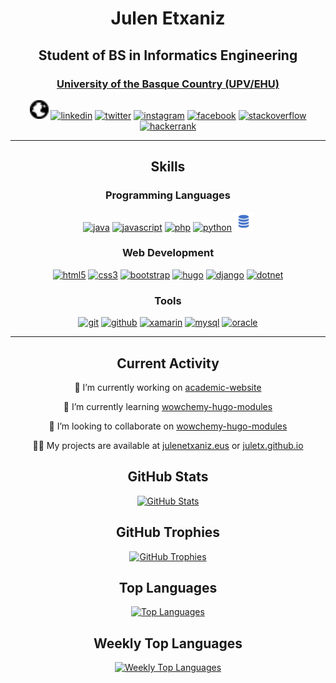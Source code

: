 <h1 align="center">Julen Etxaniz</h1>

<h2 align="center">Student of BS in Informatics Engineering</h2>

<h3 align="center"><a href="https://www.ehu.eus/en/en-home" target="blank">University of the Basque Country (UPV/EHU)</a></h3>

<p align="center">
  <a href="https://julenetxaniz.eus" target="blank"><img src="https://raw.githubusercontent.com/iconic/open-iconic/master/svg/globe.svg" alt="website" height="30" width="30" /></a>
  <a href="https://www.linkedin.com/in/juletxara" target="blank"><img src="https://cdn.jsdelivr.net/npm/simple-icons@3.0.1/icons/linkedin.svg" alt="linkedin" height="30" width="30" /></a>
  <a href="https://twitter.com/juletxara" target="blank"><img src="https://cdn.jsdelivr.net/npm/simple-icons@3.0.1/icons/twitter.svg" alt="twitter" height="30" width="30" /></a>
  <a href="https://instagram.com/juletxara" target="blank"><img src="https://cdn.jsdelivr.net/npm/simple-icons@3.0.1/icons/instagram.svg" alt="instagram" height="30" width="30" /></a>
  <a href="https://fb.com/juletxara" target="blank"><img src="https://cdn.jsdelivr.net/npm/simple-icons@3.0.1/icons/facebook.svg" alt="facebook" height="30" width="30" /></a>
  <a href="https://stackoverflow.com/users/12519473" target="blank"><img src="https://cdn.jsdelivr.net/npm/simple-icons@3.0.1/icons/stackoverflow.svg" alt="stackoverflow" height="30" width="30" /></a>
  <a href="https://hackerrank.com/juletxara" target="blank"><img src="https://cdn.jsdelivr.net/npm/simple-icons@3.0.1/icons/hackerrank.svg" alt="hackerrank" height="30" width="30" /></a>
</p>

<!--p align="center"> <img src="https://komarev.com/ghpvc/?username=juletx" alt="juletx" /> </p-->

<hr />

<h2 align="center">Skills</h2>

<h3 align="center">Programming Languages</h3>
<p align="center">
	<a href="https://github.com/topics/java" target="blank"><img src="https://cdn.jsdelivr.net/gh/devicons/devicon@v2.8.2/icons/java/java-original.svg" alt="java" width="30" height="30"/></a>
	<a href="https://github.com/topics/javascript" target="blank"><img src="https://cdn.jsdelivr.net/gh/devicons/devicon@v2.8.2/icons/javascript/javascript-original.svg" alt="javascript" width="30" height="30"/></a>
	<a href="https://github.com/topics/php" target="blank"><img src="https://cdn.jsdelivr.net/gh/devicons/devicon@v2.8.2/icons/php/php-original.svg" alt="php" width="30" height="30"/></a>
	<a href="https://github.com/topics/python" target="blank"><img src="https://cdn.jsdelivr.net/gh/devicons/devicon@v2.8.2/icons/python/python-original.svg" alt="python" width="30" height="30"/></a>
    <a href="https://github.com/topics/sql" target="blank"><img src="https://raw.githubusercontent.com/github/explore/80688e429a7d4ef2fca1e82350fe8e3517d3494d/topics/sql/sql.png" alt="sql" width="30" height="30"/></a>
</p>

<h3 align="center">Web Development</h3>
<p align="center">
	<a href="https://github.com/topics/html" target="blank"><img src="https://cdn.jsdelivr.net/gh/devicons/devicon@v2.8.2/icons/html5/html5-original.svg" alt="html5" width="30" height="30"/></a>
	<a href="https://github.com/topics/css" target="blank"><img src="https://cdn.jsdelivr.net/gh/devicons/devicon@v2.8.2/icons/css3/css3-original.svg" alt="css3" width="30" height="30"/></a>
	<a href="https://github.com/topics/bootstrap" target="blank"><img src="https://cdn.jsdelivr.net/gh/devicons/devicon@v2.8.2/icons/bootstrap/bootstrap-plain.svg" alt="bootstrap" width="30" height="30"/></a>
    <a href="https://github.com/topics/hugo" target="blank"><img src="https://cdn.jsdelivr.net/npm/simple-icons@3.0.1/icons/hugo.svg" alt="hugo" width="30" height="30"/></a>
    <a href="https://github.com/topics/django" target="blank"><img src="https://cdn.jsdelivr.net/gh/devicons/devicon@v2.8.2/icons/django/django-original.svg" alt="django" width="30" height="30"/></a>
	<a href="https://github.com/topics/dotnet" target="blank"><img src="https://cdn.jsdelivr.net/gh/devicons/devicon@v2.8.2/icons/dot-net/dot-net-original.svg" alt="dotnet" width="30" height="30"/></a>
</p>

<!-- <h3 align="center">Software Engineering</h3> -->

<!-- <h3 align="center">Machine Learning</h3> -->

<h3 align="center">Tools</h3>
<p align="center">
	<a href="https://github.com/topics/git" target="blank"><img src="https://cdn.jsdelivr.net/gh/devicons/devicon@v2.8.2/icons/git/git-original.svg" alt="git" width="30" height="30"/></a>
	<a href="https://github.com/topics/github" target="blank"><img src="https://cdn.jsdelivr.net/gh/devicons/devicon@v2.8.2/icons/github/github-original.svg" alt="github" width="30" height="30"/></a>
    <a href="https://github.com/topics/xamarin" target="blank"><img src="https://raw.githubusercontent.com/detain/svg-logos/780f25886640cef088af994181646db2f6b1a3f8/svg/xamarin.svg" alt="xamarin" width="30" height="30"/></a>
    <a href="https://github.com/topics/mysql" target="blank"><img src="https://cdn.jsdelivr.net/gh/devicons/devicon@v2.8.2/icons/mysql/mysql-original.svg" alt="mysql" width="30" height="30"/></a>
	<a href="https://github.com/topics/oracle" target="blank"><img src="https://cdn.jsdelivr.net/gh/devicons/devicon@v2.8.2/icons/oracle/oracle-original.svg" alt="oracle" width="30" height="30"/></a>
</p>

<hr />

<h2 align="center">Current Activity</h2>

<p align="center">🔭 I’m currently working on <a href="https://github.com/juletx/academic-website" target="blank">academic-website</a></p>

<p align="center">🌱 I’m currently learning <a href="https://github.com/wowchemy/wowchemy-hugo-modules" target="blank">wowchemy-hugo-modules</a></p>

<p align="center">👯 I’m looking to collaborate on <a href="https://github.com/wowchemy/wowchemy-hugo-modules" target="blank">wowchemy-hugo-modules</a></p>

<p align="center">👨‍💻 My projects are available at <a href="https://julenetxaniz.eus" target="blank">julenetxaniz.eus</a> or <a href="https://juletx.github.io" target="blank">juletx.github.io</a></p>

<h2 align="center">GitHub Stats</h2>

<p align="center"><a href="https://github.com/anuraghazra/github-readme-stats" target="blank"><img src="https://github-readme-stats.vercel.app/api?username=juletx&show_icons=true&count_private=true&include_all_commits=true&theme=dracula&custom_title=GitHub Stats" alt="GitHub Stats" /></a></p>

<h2 align="center">GitHub Trophies</h2>

<p align="center"><a href="https://github.com/ryo-ma/github-profile-trophy" target="blank"><img src="https://github-profile-trophy.vercel.app/?username=juletx&margin-w=15&theme=dracula" alt="GitHub Trophies" /></a></p>

<h2 align="center">Top Languages</h2>
<p align="center"><a href="https://github.com/anuraghazra/github-readme-stats" target="blank"><img src="https://github-readme-stats.vercel.app/api/top-langs/?username=juletx&layout=compact&langs_count=10&theme=dracula&custom_title=Top Languages" alt="Top Languages" /></a></p>

<h2 align="center">Weekly Top Languages</h2>
<p align="center"><a href="https://github.com/anuraghazra/github-readme-stats" target="blank"><img src="https://github-readme-stats.vercel.app/api/wakatime?username=juletxara&layout=compact&theme=dracula&custom_title=Weekly Top Languages" alt="Weekly Top Languages" /></a></p>

<!--h3 align="center">Pinned Repositories</h3>
<p align="center"><a href="https://github.com/juletx/juletx.github.io" target="blank"><img src="https://github-readme-stats.vercel.app/api/pin/?username=juletx&repo=juletx.github.io" alt="pinned" /></a></p>
<p align="center"><a href="https://github.com/juletx/academic-website" target="blank"><img src="https://github-readme-stats.vercel.app/api/pin/?username=juletx&repo=academic-website" alt="pinned" /></a></p-->